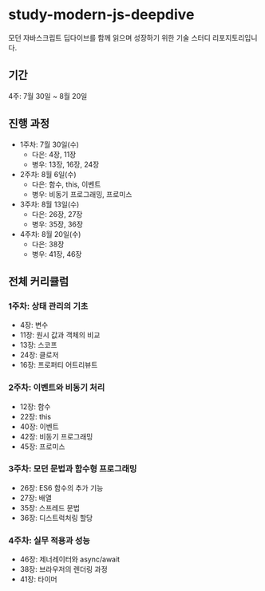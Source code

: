 # study-modern-js-deepdive
모던 자바스크립트 딥다이브를 함께 읽으며 성장하기 위한 기술 스터디 리포지토리입니다.

## 기간
4주: 7월 30일 ~ 8월 20일

## 진행 과정

- 1주차: 7월 30일(수)
    - 다은: 4장, 11장
    - 병우: 13장, 16장, 24장
- 2주차: 8월 6일(수)
    - 다은: 함수, this, 이벤트
    - 병우: 비동기 프로그래밍, 프로미스
- 3주차: 8월 13일(수)
    - 다은: 26장, 27장
    - 병우: 35장, 36장
- 4주차: 8월 20일(수)
    - 다은: 38장
    - 병우: 41장, 46장

## 전체 커리큘럼

### **1주차: 상태 관리의 기초**

- 4장: 변수
- 11장: 원시 값과 객체의 비교
- 13장: 스코프
- 24장: 클로저
- 16장: 프로퍼티 어트리뷰트

### **2주차: 이벤트와 비동기 처리**

- 12장: 함수
- 22장: this
- 40장: 이벤트
- 42장: 비동기 프로그래밍
- 45장: 프로미스

### **3주차: 모던 문법과 함수형 프로그래밍**

- 26장: ES6 함수의 추가 기능
- 27장: 배열
- 35장: 스프레드 문법
- 36장: 디스트럭처링 할당

### **4주차: 실무 적용과 성능**

- 46장: 제너레이터와 async/await
- 38장: 브라우저의 렌더링 과정
- 41장: 타이머
